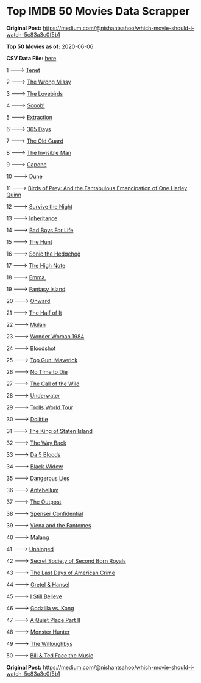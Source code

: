 # Top IMDB 50 Movies Data Scrapper

**Original Post:** https://medium.com/@nishantsahoo/which-movie-should-i-watch-5c83a3c0f5b1

**Top 50 Movies as of:** 2020-06-06

**CSV Data File:** [here](/Data/data.csv)

1 ---> [Tenet](https://www.imdb.com/title/tt6723592/?ref_=adv_li_tt)

2 ---> [The Wrong Missy](https://www.imdb.com/title/tt9619798/?ref_=adv_li_tt)

3 ---> [The Lovebirds](https://www.imdb.com/title/tt8851668/?ref_=adv_li_tt)

4 ---> [Scoob!](https://www.imdb.com/title/tt3152592/?ref_=adv_li_tt)

5 ---> [Extraction](https://www.imdb.com/title/tt8936646/?ref_=adv_li_tt)

6 ---> [365 Days](https://www.imdb.com/title/tt10886166/?ref_=adv_li_tt)

7 ---> [The Old Guard](https://www.imdb.com/title/tt7556122/?ref_=adv_li_tt)

8 ---> [The Invisible Man](https://www.imdb.com/title/tt1051906/?ref_=adv_li_tt)

9 ---> [Capone](https://www.imdb.com/title/tt6199572/?ref_=adv_li_tt)

10 ---> [Dune](https://www.imdb.com/title/tt1160419/?ref_=adv_li_tt)

11 ---> [Birds of Prey: And the Fantabulous Emancipation of One Harley Quinn](https://www.imdb.com/title/tt7713068/?ref_=adv_li_tt)

12 ---> [Survive the Night](https://www.imdb.com/title/tt10303324/?ref_=adv_li_tt)

13 ---> [Inheritance](https://www.imdb.com/title/tt7923220/?ref_=adv_li_tt)

14 ---> [Bad Boys For Life](https://www.imdb.com/title/tt1502397/?ref_=adv_li_tt)

15 ---> [The Hunt](https://www.imdb.com/title/tt8244784/?ref_=adv_li_tt)

16 ---> [Sonic the Hedgehog](https://www.imdb.com/title/tt3794354/?ref_=adv_li_tt)

17 ---> [The High Note](https://www.imdb.com/title/tt9308382/?ref_=adv_li_tt)

18 ---> [Emma.](https://www.imdb.com/title/tt9214832/?ref_=adv_li_tt)

19 ---> [Fantasy Island](https://www.imdb.com/title/tt0983946/?ref_=adv_li_tt)

20 ---> [Onward](https://www.imdb.com/title/tt7146812/?ref_=adv_li_tt)

21 ---> [The Half of It](https://www.imdb.com/title/tt9683478/?ref_=adv_li_tt)

22 ---> [Mulan](https://www.imdb.com/title/tt4566758/?ref_=adv_li_tt)

23 ---> [Wonder Woman 1984](https://www.imdb.com/title/tt7126948/?ref_=adv_li_tt)

24 ---> [Bloodshot](https://www.imdb.com/title/tt1634106/?ref_=adv_li_tt)

25 ---> [Top Gun: Maverick](https://www.imdb.com/title/tt1745960/?ref_=adv_li_tt)

26 ---> [No Time to Die](https://www.imdb.com/title/tt2382320/?ref_=adv_li_tt)

27 ---> [The Call of the Wild](https://www.imdb.com/title/tt7504726/?ref_=adv_li_tt)

28 ---> [Underwater](https://www.imdb.com/title/tt5774060/?ref_=adv_li_tt)

29 ---> [Trolls World Tour](https://www.imdb.com/title/tt6587640/?ref_=adv_li_tt)

30 ---> [Dolittle](https://www.imdb.com/title/tt6673612/?ref_=adv_li_tt)

31 ---> [The King of Staten Island](https://www.imdb.com/title/tt9686708/?ref_=adv_li_tt)

32 ---> [The Way Back](https://www.imdb.com/title/tt8544498/?ref_=adv_li_tt)

33 ---> [Da 5 Bloods](https://www.imdb.com/title/tt9777644/?ref_=adv_li_tt)

34 ---> [Black Widow](https://www.imdb.com/title/tt3480822/?ref_=adv_li_tt)

35 ---> [Dangerous Lies](https://www.imdb.com/title/tt10183816/?ref_=adv_li_tt)

36 ---> [Antebellum](https://www.imdb.com/title/tt10065694/?ref_=adv_li_tt)

37 ---> [The Outpost](https://www.imdb.com/title/tt3833480/?ref_=adv_li_tt)

38 ---> [Spenser Confidential](https://www.imdb.com/title/tt8629748/?ref_=adv_li_tt)

39 ---> [Viena and the Fantomes](https://www.imdb.com/title/tt3344686/?ref_=adv_li_tt)

40 ---> [Malang](https://www.imdb.com/title/tt9877170/?ref_=adv_li_tt)

41 ---> [Unhinged](https://www.imdb.com/title/tt10059518/?ref_=adv_li_tt)

42 ---> [Secret Society of Second Born Royals](https://www.imdb.com/title/tt10324122/?ref_=adv_li_tt)

43 ---> [The Last Days of American Crime](https://www.imdb.com/title/tt1552211/?ref_=adv_li_tt)

44 ---> [Gretel & Hansel](https://www.imdb.com/title/tt9086228/?ref_=adv_li_tt)

45 ---> [I Still Believe](https://www.imdb.com/title/tt9779516/?ref_=adv_li_tt)

46 ---> [Godzilla vs. Kong](https://www.imdb.com/title/tt5034838/?ref_=adv_li_tt)

47 ---> [A Quiet Place Part II](https://www.imdb.com/title/tt8332922/?ref_=adv_li_tt)

48 ---> [Monster Hunter](https://www.imdb.com/title/tt6475714/?ref_=adv_li_tt)

49 ---> [The Willoughbys](https://www.imdb.com/title/tt5206260/?ref_=adv_li_tt)

50 ---> [Bill & Ted Face the Music](https://www.imdb.com/title/tt1086064/?ref_=adv_li_tt)

**Original Post:** https://medium.com/@nishantsahoo/which-movie-should-i-watch-5c83a3c0f5b1
